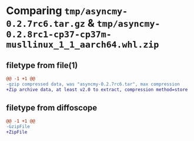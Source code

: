 # Comparing `tmp/asyncmy-0.2.7rc6.tar.gz` & `tmp/asyncmy-0.2.8rc1-cp37-cp37m-musllinux_1_1_aarch64.whl.zip`

## filetype from file(1)

```diff
@@ -1 +1 @@
-gzip compressed data, was "asyncmy-0.2.7rc6.tar", max compression
+Zip archive data, at least v2.0 to extract, compression method=store
```

## filetype from diffoscope

```diff
@@ -1 +1 @@
-GzipFile
+ZipFile
```

